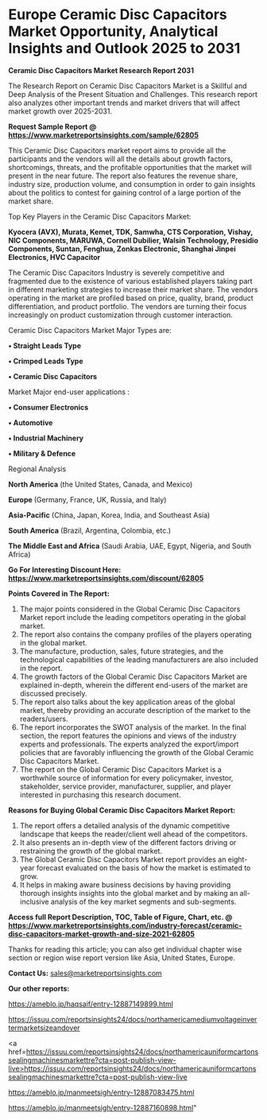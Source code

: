 # Europe Ceramic Disc Capacitors Market Opportunity, Analytical Insights and Outlook 2025 to 2031

<strong>Ceramic Disc Capacitors Market Research Report 2031</strong>

The Research Report on Ceramic Disc Capacitors Market is a Skillful and Deep Analysis of the Present Situation and Challenges. This research report also analyzes other important trends and market drivers that will affect market growth over 2025-2031.

<strong>Request Sample Report @ <a href=https://www.marketreportsinsights.com/sample/62805>https://www.marketreportsinsights.com/sample/62805</a></strong>

This Ceramic Disc Capacitors market report aims to provide all the participants and the vendors will all the details about growth factors, shortcomings, threats, and the profitable opportunities that the market will present in the near future. The report also features the revenue share, industry size, production volume, and consumption in order to gain insights about the politics to contest for gaining control of a large portion of the market share.

Top Key Players in the Ceramic Disc Capacitors Market:

<strong>Kyocera (AVX), Murata, Kemet, TDK, Samwha, CTS Corporation, Vishay, NIC Components, MARUWA, Cornell Dubilier, Walsin Technology, Presidio Components, Suntan, Fenghua, Zonkas Electronic, Shanghai Jinpei Electronics, HVC Capacitor</strong>

The Ceramic Disc Capacitors Industry is severely competitive and fragmented due to the existence of various established players taking part in different marketing strategies to increase their market share. The vendors operating in the market are profiled based on price, quality, brand, product differentiation, and product portfolio. The vendors are turning their focus increasingly on product customization through customer interaction.

Ceramic Disc Capacitors Market Major Types are:

<strong>• Straight Leads Type

• Crimped Leads Type

• Ceramic Disc Capacitors</strong>

Market Major end-user applications :

<strong>• Consumer Electronics

• Automotive

• Industrial Machinery

• Military & Defence</strong>

Regional Analysis

</u><strong><b>North America</b></strong> (the United States, Canada, and Mexico)

<strong><b>Europe </b></strong>(Germany, France, UK, Russia, and Italy)

<strong><b>Asia-Pacific</b></strong> (China, Japan, Korea, India, and Southeast Asia)

<strong><b>South America</b></strong> (Brazil, Argentina, Colombia, etc.)

<strong><b>The Middle East and Africa</b></strong> (Saudi Arabia, UAE, Egypt, Nigeria, and South Africa)

<strong>Go For Interesting Discount Here: <a href=https://www.marketreportsinsights.com/discount/62805>https://www.marketreportsinsights.com/discount/62805</a></strong>

<strong>Points Covered in The Report:</strong>
<ol>
  <li>The major points considered in the Global Ceramic Disc Capacitors Market report include the leading competitors operating in the global market.</li>
  <li>The report also contains the company profiles of the players operating in the global market.</li>
  <li>The manufacture, production, sales, future strategies, and the technological capabilities of the leading manufacturers are also included in the report.</li>
  <li>The growth factors of the Global Ceramic Disc Capacitors Market are explained in-depth, wherein the different end-users of the market are discussed precisely.</li>
  <li>The report also talks about the key application areas of the global market, thereby providing an accurate description of the market to the readers/users.</li>
  <li>The report incorporates the SWOT analysis of the market. In the final section, the report features the opinions and views of the industry experts and professionals. The experts analyzed the export/import policies that are favorably influencing the growth of the Global Ceramic Disc Capacitors Market.</li>
  <li>The report on the Global Ceramic Disc Capacitors Market is a worthwhile source of information for every policymaker, investor, stakeholder, service provider, manufacturer, supplier, and player interested in purchasing this research document.</li>
</ol>
<strong>Reasons for Buying Global Ceramic Disc Capacitors Market Report:</strong>

<ol>
  <li>The report offers a detailed analysis of the dynamic competitive landscape that keeps the reader/client well ahead of the competitors.</li>
  <li>It also presents an in-depth view of the different factors driving or restraining the growth of the global market.</li>
  <li>The Global Ceramic Disc Capacitors Market report provides an eight-year forecast evaluated on the basis of how the market is estimated to grow.</li>
  <li>It helps in making aware business decisions by having providing thorough insights insights into the global market and by making an all-inclusive analysis of the key market segments and sub-segments.</li>
</ol>
<strong>Access full Report Description, TOC, Table of Figure, Chart, etc. @ <a href=https://www.marketreportsinsights.com/industry-forecast/ceramic-disc-capacitors-market-growth-and-size-2021-62805>https://www.marketreportsinsights.com/industry-forecast/ceramic-disc-capacitors-market-growth-and-size-2021-62805</a></strong>


Thanks for reading this article; you can also get individual chapter wise section or region wise report version like Asia, United States, Europe.

<strong>Contact Us:</strong>
sales@marketreportsinsights.com

<strong>Our other reports:</strong>

<a href=https://ameblo.jp/haqsaif/entry-12887149899.html>https://ameblo.jp/haqsaif/entry-12887149899.html</a>

<a href=https://issuu.com/reportsinsights24/docs/northamericamediumvoltageinvertermarketsizeandover>https://issuu.com/reportsinsights24/docs/northamericamediumvoltageinvertermarketsizeandover</a>

<a href=https://issuu.com/reportsinsights24/docs/northamericauniformcartonssealingmachinesmarkettre?cta=post-publish-view-live>https://issuu.com/reportsinsights24/docs/northamericauniformcartonssealingmachinesmarkettre?cta=post-publish-view-live</a>

<a href=https://ameblo.jp/manmeetsigh/entry-12887083475.html>https://ameblo.jp/manmeetsigh/entry-12887083475.html</a>

<a href=https://ameblo.jp/manmeetsigh/entry-12887160898.html>https://ameblo.jp/manmeetsigh/entry-12887160898.html</a>"
